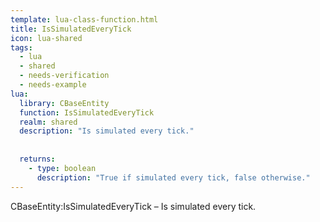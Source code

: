```yaml
---
template: lua-class-function.html
title: IsSimulatedEveryTick
icon: lua-shared
tags:
  - lua
  - shared
  - needs-verification
  - needs-example
lua:
  library: CBaseEntity
  function: IsSimulatedEveryTick
  realm: shared
  description: "Is simulated every tick."
  
  
  returns:
    - type: boolean
      description: "True if simulated every tick, false otherwise."
---
```


<div class="lua__search__keywords">
CBaseEntity:IsSimulatedEveryTick &#x2013; Is simulated every tick.
</div>
